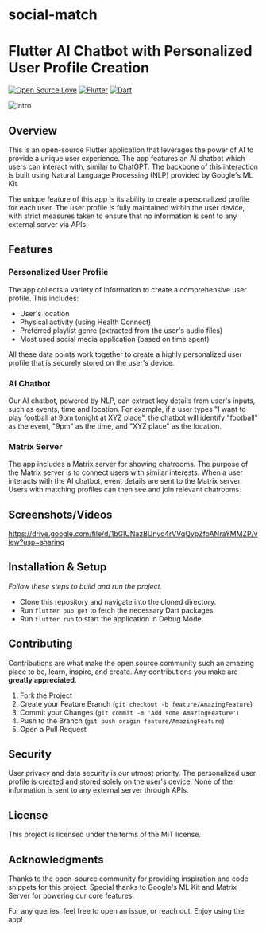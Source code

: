 # social-match
# Flutter AI Chatbot with Personalized User Profile Creation

[![Open Source Love](https://badges.frapsoft.com/os/v1/open-source.png?v=103)](https://github.com/ellerbrock/open-source-badges/)
[![Flutter](https://img.shields.io/badge/Platform-Flutter-blue.svg)](https://www.flutter.dev/)
[![Dart](https://img.shields.io/badge/Language-Dart-purple.svg)](https://dart.dev/)

![Intro](https://media.giphy.com/media/du3J3cXyzhj75IOgvA/giphy.gif)

## Overview
This is an open-source Flutter application that leverages the power of AI to provide a unique user experience. The app features an AI chatbot which users can interact with, similar to ChatGPT. The backbone of this interaction is built using Natural Language Processing (NLP) provided by Google's ML Kit.

The unique feature of this app is its ability to create a personalized profile for each user. The user profile is fully maintained within the user device, with strict measures taken to ensure that no information is sent to any external server via APIs.

## Features
### Personalized User Profile
The app collects a variety of information to create a comprehensive user profile. This includes:
* User's location
* Physical activity (using Health Connect)
* Preferred playlist genre (extracted from the user's audio files)
* Most used social media application (based on time spent)

All these data points work together to create a highly personalized user profile that is securely stored on the user's device.

### AI Chatbot
Our AI chatbot, powered by NLP, can extract key details from user's inputs, such as events, time and location. For example, if a user types "I want to play football at 9pm tonight at XYZ place", the chatbot will identify "football" as the event, "9pm" as the time, and "XYZ place" as the location.

### Matrix Server
The app includes a Matrix server for showing chatrooms. The purpose of the Matrix server is to connect users with similar interests. When a user interacts with the AI chatbot, event details are sent to the Matrix server. Users with matching profiles can then see and join relevant chatrooms. 

## Screenshots/Videos

https://drive.google.com/file/d/1bGlUNazBUnyc4rVVqQypZfoANraYMMZP/view?usp=sharing

## Installation & Setup
_Follow these steps to build and run the project._

* Clone this repository and navigate into the cloned directory.
* Run `flutter pub get` to fetch the necessary Dart packages.
* Run `flutter run` to start the application in Debug Mode.

## Contributing
Contributions are what make the open source community such an amazing place to be, learn, inspire, and create. Any contributions you make are **greatly appreciated**. 

1. Fork the Project
2. Create your Feature Branch (`git checkout -b feature/AmazingFeature`)
3. Commit your Changes (`git commit -m 'Add some AmazingFeature'`)
4. Push to the Branch (`git push origin feature/AmazingFeature`)
5. Open a Pull Request

## Security
User privacy and data security is our utmost priority. The personalized user profile is created and stored solely on the user's device. None of the information is sent to any external server through APIs.

## License
This project is licensed under the terms of the MIT license.

## Acknowledgments
Thanks to the open-source community for providing inspiration and code snippets for this project. Special thanks to Google's ML Kit and Matrix Server for powering our core features.

For any queries, feel free to open an issue, or reach out. Enjoy using the app!
